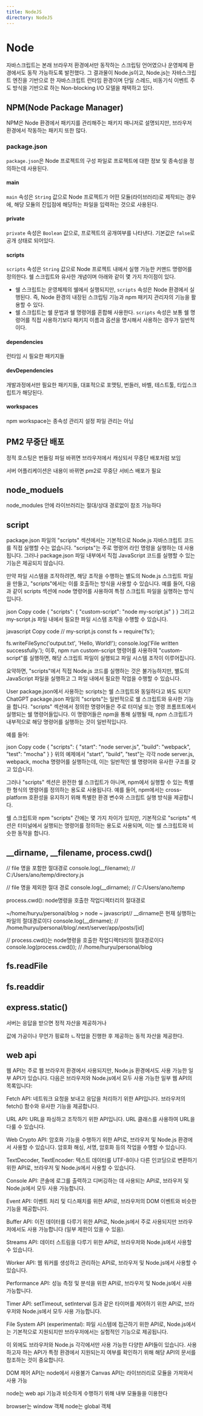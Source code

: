 ```yaml
---
title: NodeJS
directory: NodeJS
---
```


<!-- todo: 내용 보완 필요 -->

# Node

자바스크립트는 본래 브라우저 환경에서만 동작하는 스크립팅 언어였으나 운영체제 환경에서도 동작 가능하도록 발전했다. 그 결과물이 Node.js이고, Node.js는 자바스크립트 엔진을 기반으로 한 자바스크립트 런타임 환경이며 단일 스레드, 비동기식 이벤트 주도 방식을 기반으로 하는 Non-blocking I/O 모델을 채택하고 있다.

## NPM(Node Package Manager)

NPM은 Node 환경에서 패키지를 관리해주는 패키지 매니저로 설명되지만, 브라우저 환경에서 작동하는 패키지 또한 많다.

### package.json

`package.json`은 Node 프로젝트의 구성 파일로 프로젝트에 대한 정보 및 종속성을 정의하는데 사용된다.

#### main

`main` 속성은 `String` 값으로 Node 프로젝트가 어떤 모듈(라이브러리)로 제작되는 경우에, 해당 모듈의 진입점에 해당하는 파일을 입력하는 것으로 사용된다.

#### private

`private` 속성은 `Boolean` 값으로, 프로젝트의 공개여부를 나타낸다. 기본값은 `false`로 공개 상태로 되어있다.

#### scripts

`scripts` 속성은 `String` 값으로 Node 프로젝트 내에서 실행 가능한 커맨드 명령어를 정의한다. 쉘 스크립트와 유사한 개념이며 아래와 같이 몇 가지 차이점이 있다.

- 쉘 스크립트는 운영체제의 쉘에서 실행되지만, `scripts` 속성은 Node 환경에서 실행된다. 즉, Node 환경의 내장된 스크립팅 기능과 npm 패키지 관리자의 기능을 활용할 수 있다.
- 쉘 스크립트는 쉘 문법과 쉘 명령어를 혼합해 사용한다. `scripts` 속성은 보통 쉘 명령어를 직접 사용하기보다 패키지 이름과 옵션을 명시해서 사용하는 경우가 일반적이다.

#### dependencies

런타임 시 필요한 패키지들

#### devDependencies

개발과정에서만 필요한 패키지들, 대표적으로 포맷팅, 번들러, 바벨, 테스트툴, 타입스크립트가 해당된다.

#### workspaces

npm workspace는 종속성 관리지 설정 파일 관리는 아님

## PM2 무중단 배포

정적 호스팅은 번들링 파일 바뀌면 브라우저에서 캐싱되서 무중단 배포처럼 보임

서버 어플리케이션은 내용이 바뀌면 pm2로 무중단 서비스 배포가 필요

## node_moduels

node_modules 안에 라이브러리는 절대/상대 경로없이 참조 가능하다

## script

package.json 파일의 "scripts" 섹션에서는 기본적으로 Node.js 자바스크립트 코드를 직접 실행할 수는 없습니다. "scripts"는 주로 명령어 라인 명령을 실행하는 데 사용됩니다. 그러나 package.json 파일 내부에서 직접 JavaScript 코드를 실행할 수 있는 기능은 제공되지 않습니다.

만약 파일 시스템을 조작하려면, 해당 조작을 수행하는 별도의 Node.js 스크립트 파일을 만들고, "scripts"에서는 이를 호출하는 방식을 사용할 수 있습니다. 예를 들어, 다음과 같이 scripts 섹션에 node 명령어를 사용하여 특정 스크립트 파일을 실행하는 방식입니다.

json
Copy code
{
"scripts": {
"custom-script": "node my-script.js"
}
}
그리고 my-script.js 파일 내에서 필요한 파일 시스템 조작을 수행할 수 있습니다.

javascript
Copy code
// my-script.js
const fs = require('fs');

fs.writeFileSync('output.txt', 'Hello, World!');
console.log('File written successfully.');
이후, npm run custom-script 명령어를 사용하여 "custom-script"를 실행하면, 해당 스크립트 파일이 실행되고 파일 시스템 조작이 이루어집니다.

요약하면, "scripts"에서 직접 Node.js 코드를 실행하는 것은 불가능하지만, 별도의 JavaScript 파일을 실행하고 그 파일 내에서 필요한 작업을 수행할 수 있습니다.

User
package.json에서 사용하는 scripts는 쉘 스크립트와 동일하다고 봐도 되지?
ChatGPT
package.json 파일의 "scripts"는 일반적으로 쉘 스크립트와 유사한 기능을 합니다. "scripts" 섹션에서 정의한 명령어들은 주로 터미널 또는 명령 프롬프트에서 실행되는 쉘 명령어들입니다. 이 명령어들은 npm을 통해 실행될 때, npm 스크립트가 내부적으로 해당 명령어를 실행하는 것이 일반적입니다.

예를 들어:

json
Copy code
{
"scripts": {
"start": "node server.js",
"build": "webpack",
"test": "mocha"
}
}
위의 예제에서 "start", "build", "test"는 각각 node server.js, webpack, mocha 명령어를 실행하는데, 이는 일반적인 쉘 명령어와 유사한 구조를 갖고 있습니다.

그러나 "scripts" 섹션은 완전한 쉘 스크립트가 아니며, npm에서 실행할 수 있는 특별한 형식의 명령어를 정의하는 용도로 사용됩니다. 예를 들어, npm에서는 cross-platform 호환성을 유지하기 위해 특별한 환경 변수와 스크립트 실행 방식을 제공합니다.

쉘 스크립트와 npm "scripts" 간에는 몇 가지 차이가 있지만, 기본적으로 "scripts" 섹션은 터미널에서 실행되는 명령어를 정의하는 용도로 사용되며, 이는 쉘 스크립트와 비슷한 동작을 합니다.

## \_\_dirname, \_\_filename, process.cwd()

// file 명을 포함한 절대경로
console.log(\_\_filename); // C:/Users/ano/temp/directory.js

// file 명을 제외한 절대 경로
console.log(\_\_dirname); // C:/Users/ano/temp

process.cwd(): node명령을 호출한 작업디렉터리의 절대경로

~/home/huryu/personal/blog > node ~
javascript// \_\_dirname은 현재 실행하는 파일의 절대경로이다
console.log(\_\_dirname); // /home/huryu/personal/blog/.next/server/app/posts/[id]

// process.cwd()는 node명령을 호출한 작업디렉터리의 절대경로이다
console.log(process.cwd()); // /home/huryu/personal/blog

## fs.readFile

## fs.readdir

## express.static()

서버는 응답을 받으면 정적 자산을 제공하거나

값에 가공이나 무언가 핑료하 ㄴ작업을 진행한 후 제공하는 동적 자산을 제공한다.

## web api

웹 API는 주로 웹 브라우저 환경에서 사용되지만, Node.js 환경에서도 사용 가능한 일부 API가 있습니다. 다음은 브라우저와 Node.js에서 모두 사용 가능한 일부 웹 API의 목록입니다:

Fetch API: 네트워크 요청을 보내고 응답을 처리하기 위한 API입니다. 브라우저의 fetch() 함수와 유사한 기능을 제공합니다.

URL API: URL을 파싱하고 조작하기 위한 API입니다. URL 클래스를 사용하여 URL을 다룰 수 있습니다.

Web Crypto API: 암호화 기능을 수행하기 위한 API로, 브라우저 및 Node.js 환경에서 사용할 수 있습니다. 암호화 해싱, 서명, 암호화 등의 작업을 수행할 수 있습니다.

TextDecoder, TextEncoder: 텍스트 데이터를 UTF-8이나 다른 인코딩으로 변환하기 위한 API로, 브라우저 및 Node.js에서 사용할 수 있습니다.

Console API: 콘솔에 로그를 출력하고 디버깅하는 데 사용되는 API로, 브라우저 및 Node.js에서 모두 사용 가능합니다.

Event API: 이벤트 처리 및 디스패치를 위한 API로, 브라우저의 DOM 이벤트와 비슷한 기능을 제공합니다.

Buffer API: 이진 데이터를 다루기 위한 API로, Node.js에서 주로 사용되지만 브라우저에서도 사용 가능합니다 (일부 제한이 있을 수 있음).

Streams API: 데이터 스트림을 다루기 위한 API로, 브라우저와 Node.js에서 사용할 수 있습니다.

Worker API: 웹 워커를 생성하고 관리하는 API로, 브라우저 및 Node.js에서 사용할 수 있습니다.

Performance API: 성능 측정 및 분석을 위한 API로, 브라우저 및 Node.js에서 사용 가능합니다.

Timer API: setTimeout, setInterval 등과 같은 타이머를 제어하기 위한 API로, 브라우저와 Node.js에서 모두 사용 가능합니다.

File System API (experimental): 파일 시스템에 접근하기 위한 API로, Node.js에서는 기본적으로 지원되지만 브라우저에서는 실험적인 기능으로 제공됩니다.

이 외에도 브라우저와 Node.js 각각에서만 사용 가능한 다양한 API들이 있습니다. 사용하고자 하는 API가 특정 환경에서 지원되는지 여부를 확인하기 위해 해당 API의 문서를 참조하는 것이 중요합니다.

DOM 제어 API는 node에서 사용불가 Canvas API는 라이브러리로 모듈을 가져와서 사용 가능

node는 web api 기능과 비슷하게 수행하기 위해 내부 모듈들을 이용한다

browser는 window 객체
node는 global 객체
